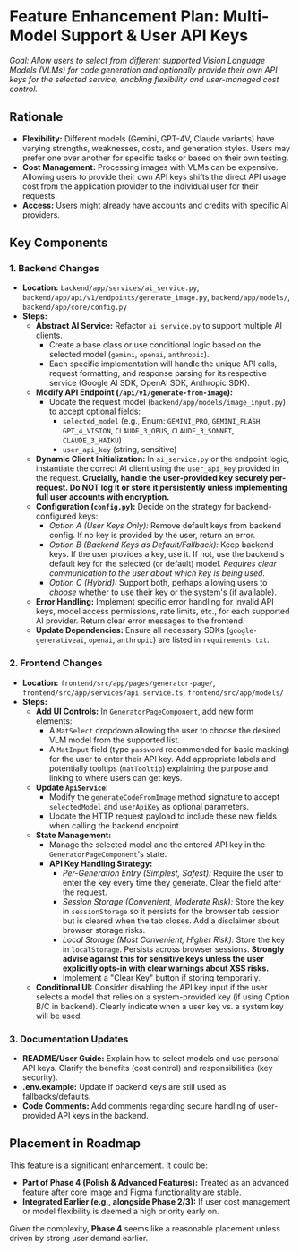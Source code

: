 # Feature Enhancement Plan: Multi-Model Support & User API Keys

*Goal: Allow users to select from different supported Vision Language Models (VLMs) for code generation and optionally provide their own API keys for the selected service, enabling flexibility and user-managed cost control.*

## Rationale

*   **Flexibility:** Different models (Gemini, GPT-4V, Claude variants) have varying strengths, weaknesses, costs, and generation styles. Users may prefer one over another for specific tasks or based on their own testing.
*   **Cost Management:** Processing images with VLMs can be expensive. Allowing users to provide their own API keys shifts the direct API usage cost from the application provider to the individual user for their requests.
*   **Access:** Users might already have accounts and credits with specific AI providers.

## Key Components

### 1. Backend Changes

*   **Location:** `backend/app/services/ai_service.py`, `backend/app/api/v1/endpoints/generate_image.py`, `backend/app/models/`, `backend/app/core/config.py`
*   **Steps:**
    *   **Abstract AI Service:** Refactor `ai_service.py` to support multiple AI clients.
        *   Create a base class or use conditional logic based on the selected model (`gemini`, `openai`, `anthropic`).
        *   Each specific implementation will handle the unique API calls, request formatting, and response parsing for its respective service (Google AI SDK, OpenAI SDK, Anthropic SDK).
    *   **Modify API Endpoint (`/api/v1/generate-from-image`):**
        *   Update the request model (`backend/app/models/image_input.py`) to accept optional fields:
            *   `selected_model` (e.g., Enum: `GEMINI_PRO`, `GEMINI_FLASH`, `GPT_4_VISION`, `CLAUDE_3_OPUS`, `CLAUDE_3_SONNET`, `CLAUDE_3_HAIKU`)
            *   `user_api_key` (string, sensitive)
    *   **Dynamic Client Initialization:** In `ai_service.py` or the endpoint logic, instantiate the correct AI client using the `user_api_key` provided in the request. **Crucially, handle the user-provided key securely per-request. Do NOT log it or store it persistently unless implementing full user accounts with encryption.**
    *   **Configuration (`config.py`):** Decide on the strategy for backend-configured keys:
        *   *Option A (User Keys Only):* Remove default keys from backend config. If no key is provided by the user, return an error.
        *   *Option B (Backend Keys as Default/Fallback):* Keep backend keys. If the user provides a key, use it. If not, use the backend's default key for the selected (or default) model. *Requires clear communication to the user about which key is being used.*
        *   *Option C (Hybrid):* Support both, perhaps allowing users to *choose* whether to use their key or the system's (if available).
    *   **Error Handling:** Implement specific error handling for invalid API keys, model access permissions, rate limits, etc., for each supported AI provider. Return clear error messages to the frontend.
    *   **Update Dependencies:** Ensure all necessary SDKs (`google-generativeai`, `openai`, `anthropic`) are listed in `requirements.txt`.

### 2. Frontend Changes

*   **Location:** `frontend/src/app/pages/generator-page/`, `frontend/src/app/services/api.service.ts`, `frontend/src/app/models/`
*   **Steps:**
    *   **Add UI Controls:** In `GeneratorPageComponent`, add new form elements:
        *   A `MatSelect` dropdown allowing the user to choose the desired VLM model from the supported list.
        *   A `MatInput` field (type `password` recommended for basic masking) for the user to enter their API key. Add appropriate labels and potentially tooltips (`matTooltip`) explaining the purpose and linking to where users can get keys.
    *   **Update `ApiService`:**
        *   Modify the `generateCodeFromImage` method signature to accept `selectedModel` and `userApiKey` as optional parameters.
        *   Update the HTTP request payload to include these new fields when calling the backend endpoint.
    *   **State Management:**
        *   Manage the selected model and the entered API key in the `GeneratorPageComponent`'s state.
        *   **API Key Handling Strategy:**
            *   *Per-Generation Entry (Simplest, Safest):* Require the user to enter the key every time they generate. Clear the field after the request.
            *   *Session Storage (Convenient, Moderate Risk):* Store the key in `sessionStorage` so it persists for the browser tab session but is cleared when the tab closes. Add a disclaimer about browser storage risks.
            *   *Local Storage (Most Convenient, Higher Risk):* Store the key in `localStorage`. Persists across browser sessions. **Strongly advise against this for sensitive keys unless the user explicitly opts-in with clear warnings about XSS risks.**
            *   Implement a "Clear Key" button if storing temporarily.
    *   **Conditional UI:** Consider disabling the API key input if the user selects a model that relies on a system-provided key (if using Option B/C in backend). Clearly indicate when a user key vs. a system key will be used.

### 3. Documentation Updates

*   **README/User Guide:** Explain how to select models and use personal API keys. Clarify the benefits (cost control) and responsibilities (key security).
*   **.env.example:** Update if backend keys are still used as fallbacks/defaults.
*   **Code Comments:** Add comments regarding secure handling of user-provided API keys in the backend.

## Placement in Roadmap

This feature is a significant enhancement. It could be:

*   **Part of Phase 4 (Polish & Advanced Features):** Treated as an advanced feature after core image and Figma functionality are stable.
*   **Integrated Earlier (e.g., alongside Phase 2/3):** If user cost management or model flexibility is deemed a high priority early on.

Given the complexity, **Phase 4** seems like a reasonable placement unless driven by strong user demand earlier. 